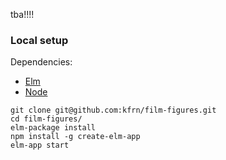 tba!!!!

### Local setup

Dependencies:
* [Elm](https://guide.elm-lang.org/install.html)
* [Node](https://nodejs.org/en/download/)

```
git clone git@github.com:kfrn/film-figures.git
cd film-figures/
elm-package install
npm install -g create-elm-app
elm-app start
```

<!-- To run tests:
```
elm-app test
``` -->

<!-- To deploy to github pages:
```
elm-app build
gh-pages -d build
``` -->
